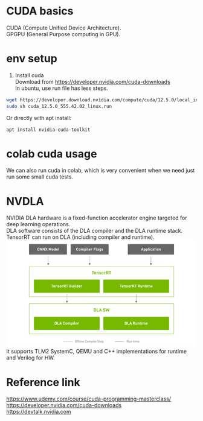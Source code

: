 # CUDA basics  
CUDA (Compute Unified Device Architecture).  
GPGPU (General Purpose computing in GPU).  

# env setup  
1. Install cuda  
Download from https://developer.nvidia.com/cuda-downloads  
In ubuntu, use run file has less steps.  
```bash
wget https://developer.download.nvidia.com/compute/cuda/12.5.0/local_installers/cuda_12.5.0_555.42.02_linux.run  
sudo sh cuda_12.5.0_555.42.02_linux.run  
```
Or directly with apt install:  
```bash
apt install nvidia-cuda-toolkit  
```

# colab cuda usage  
We can also run cuda in colab, which is very convenient when we need just run some small cuda tests.  

# NVDLA
NVIDIA DLA hardware is a fixed-function accelerator engine targeted for deep learning operations.  
DLA software consists of the DLA compiler and the DLA runtime stack.  
TensorRT can run on DLA (including compiler and runtime).  
![alt text](images/nvdla.png)
It supports TLM2 SystemC, QEMU and C++ implementations for runtime and Verilog for HW.  

# Reference link  
https://www.udemy.com/course/cuda-programming-masterclass/  
https://developer.nvidia.com/cuda-downloads  
https://devtalk.nvidia.com  

